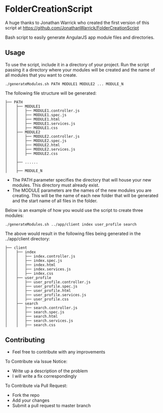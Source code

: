 FolderCreationScript
==============
A huge thanks to Jonathan Warrick who created the first version of this script at https://github.com/JonathanWarrick/FolderCreationScript

Bash script to easily generate AngularJS app module files and directories.

## Usage
To use the script, include it in a directory of your project.
Run the script passing it a directory where your modules will be created and the name of all modules that you want to create.

```
./generateModules.sh PATH MODULE1 MODULE2 ... MODULE_N
```
The following file structure will be generated:
```
├── PATH
│    ├── MODULE1             
│    │   ├── MODULE1.controller.js  
│    │   ├── MODULE1.spec.js  
│    │   ├── MODULE1.html    
│    │   ├── MODULE1.services.js
│    │   ├── MODULE1.css
│    ├── MODULE2             
│    │   ├── MODULE2.controller.js  
│    │   ├── MODULE2.spec.js  
│    │   ├── MODULE2.html    
│    │   ├── MODULE2.services.js
│    │   ├── MODULE2.css
│    │
│    ├── ......
│    │
│    ├── MODULE_N

```

* The PATH parameter specifies the directory that will house your new modules. This directory must already exist.
* The MODULE parameters are the names of the new modules you are creating. This will be the name of each new folder that will be generated and the start name of all files in the folder.

Below is an example of how you would use the script to create three modules:
```
./generateModules.sh ../app/client index user_profile search
```
The above would result in the following files being generated in the ../app/client directory:
```
├── client
│    ├── index 
│    │   ├── index.controller.js  
│    │   ├── index.spec.js  
│    │   ├── index.html    
│    │   ├── index.services.js
│    │   ├── index.css
│    ├── user_profile
│    │   ├── user_profile.controller.js  
│    │   ├── user_profile.spec.js  
│    │   ├── user_profile.html    
│    │   ├── user_profile.services.js
│    │   ├── user_profile.css
│    ├── search
│    │   ├── search.controller.js  
│    │   ├── search.spec.js  
│    │   ├── search.html    
│    │   ├── search.services.js
│    │   ├── search.css
```

## Contributing

* Feel free to contribute with any improvements

To Contribute via Issue Notice:
* Write up a description of the problem
* I will write a fix correspondingly

To Contribute via Pull Request:
* Fork the repo
* Add your changes
* Submit a pull request to master branch
